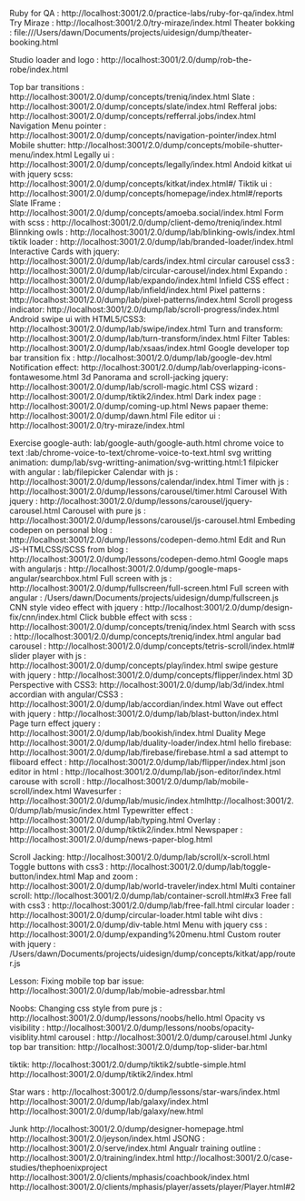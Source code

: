 Ruby for QA : http://localhost:3001/2.0/practice-labs/ruby-for-qa/index.html
Try Miraze  : http://localhost:3001/2.0/try-miraze/index.html
Theater bokking : file:///Users/dawn/Documents/projects/uidesign/dump/theater-booking.html

Studio
loader and logo : http://localhost:3001/2.0/dump/rob-the-robe/index.html

Top bar transitions : http://localhost:3001/2.0/dump/concepts/treniq/index.html
Slate : http://localhost:3001/2.0/dump/concepts/slate/index.html
Refferal jobs: http://localhost:3001/2.0/dump/concepts/refferral.jobs/index.html
Navigation Menu pointer : http://localhost:3001/2.0/dump/concepts/navigation-pointer/index.html
Mobile shutter: http://localhost:3001/2.0/dump/concepts/mobile-shutter-menu/index.html
Legally ui : http://localhost:3001/2.0/dump/concepts/legally/index.html
Andoid kitkat ui with jquery scss: http://localhost:3001/2.0/dump/concepts/kitkat/index.html#/
Tiktik ui : http://localhost:3001/2.0/dump/concepts/homepage/index.html#/reports
Slate IFrame : http://localhost:3001/2.0/dump/concepts/amoeba.social/index.html
Form with scss : http://localhost:3001/2.0/dump/client-demo/treniq/index.html
Blinnking owls : http://localhost:3001/2.0/dump/lab/blinking-owls/index.html
tiktik loader : http://localhost:3001/2.0/dump/lab/branded-loader/index.html
Interactive Cards with jquery: http://localhost:3001/2.0/dump/lab/cards/index.html
circular carousel css3 : http://localhost:3001/2.0/dump/lab/circular-carousel/index.html
Expando : http://localhost:3001/2.0/dump/lab/expando/index.html
Infield CSS effect : http://localhost:3001/2.0/dump/lab/infield/index.html
Pixel patterns : http://localhost:3001/2.0/dump/lab/pixel-patterns/index.html
Scroll progess indicator: http://localhost:3001/2.0/dump/lab/scroll-progress/index.html
Android swipe ui with HTML5/CSS3: http://localhost:3001/2.0/dump/lab/swipe/index.html
Turn and transform: http://localhost:3001/2.0/dump/lab/turn-transform/index.html
Filter Tables: http://localhost:3001/2.0/dump/lab/xsaas/index.html
Google developer top bar transition fix : http://localhost:3001/2.0/dump/lab/google-dev.html
Notification effect: http://localhost:3001/2.0/dump/lab/overlapping-icons-fontawesome.html
3d Panorama and scroll-jacking jquery: http://localhost:3001/2.0/dump/lab/scroll-magic.html
CSS wizard : http://localhost:3001/2.0/dump/tiktik2/index.html
Dark index page : http://localhost:3001/2.0/dump/coming-up.html
News papaer theme: http://localhost:3001/2.0/dump/dawn.html
File editor ui : http://localhost:3001/2.0/try-miraze/index.html

Exercise
google-auth: lab/google-auth/google-auth.html
chrome voice to text :lab/chrome-voice-to-text/chrome-voice-to-text.html
svg writting animation: dump/lab/svg-writting-animation/svg-writting.html:1
filpicker with angular : lab/filepicker
Calendar with js : http://localhost:3001/2.0/dump/lessons/calendar/index.html
Timer with js : http://localhost:3001/2.0/dump/lessons/carousel/timer.html
Carousel With jquery : http://localhost:3001/2.0/dump/lessons/carousel/jquery-carousel.html
Carousel with pure js : http://localhost:3001/2.0/dump/lessons/carousel/js-carousel.html
Embeding codepen on personal blog : http://localhost:3001/2.0/dump/lessons/codepen-demo.html
Edit and Run JS-HTMLCSS/SCSS from blog : http://localhost:3001/2.0/dump/lessons/codepen-demo.html
Google maps with angularjs : http://localhost:3001/2.0/dump/google-maps-angular/searchbox.html
Full screen with js : http://localhost:3001/2.0/dump/fullscreen/full-screen.html
Full screen with angular : /Users/dawn/Documents/projects/uidesign/dump/fullscreen.js
CNN style video effect with jquery : http://localhost:3001/2.0/dump/design-fix/cnn/index.html
Click bubble effect with scss : http://localhost:3001/2.0/dump/concepts/treniq/index.html
Search with scss : http://localhost:3001/2.0/dump/concepts/treniq/index.html
angular bad carousel : http://localhost:3001/2.0/dump/concepts/tetris-scroll/index.html#
slider player with js : http://localhost:3001/2.0/dump/concepts/play/index.html
swipe gesture with jquery : http://localhost:3001/2.0/dump/concepts/flipper/index.html
3D Perspective with CSS3: http://localhost:3001/2.0/dump/lab/3d/index.html
accordian with angular/CSS3 : http://localhost:3001/2.0/dump/lab/accordian/index.html
Wave out effect with jquery : http://localhost:3001/2.0/dump/lab/blast-button/index.html
Page turn effect jquery : http://localhost:3001/2.0/dump/lab/bookish/index.html
Duality Mege   http://localhost:3001/2.0/dump/lab/duality-loader/index.html
hello firebase: http://localhost:3001/2.0/dump/lab/firebase/firebase.html
a sad attempt to fliboard effect : http://localhost:3001/2.0/dump/lab/flipper/index.html
json editor in html : http://localhost:3001/2.0/dump/lab/json-editor/index.html
carouse with scroll : http://localhost:3001/2.0/dump/lab/mobile-scroll/index.html
Wavesurfer : http://localhost:3001/2.0/dump/lab/music/index.htmlhttp://localhost:3001/2.0/dump/lab/music/index.html
Typewritter effect : http://localhost:3001/2.0/dump/lab/typing.html
Overlay : http://localhost:3001/2.0/dump/tiktik2/index.html
Newspaper : http://localhost:3001/2.0/dump/news-paper-blog.html

Scroll Jacking: http://localhost:3001/2.0/dump/lab/scroll/x-scroll.html
Toggle buttons with css3 : http://localhost:3001/2.0/dump/lab/toggle-button/index.html
Map and zoom : http://localhost:3001/2.0/dump/lab/world-traveler/index.html
Multi container scroll: http://localhost:3001/2.0/dump/lab/container-scroll.html#x3
Free fall with css3 : http://localhost:3001/2.0/dump/lab/free-fall.html
circular loader : http://localhost:3001/2.0/dump/circular-loader.html
table wiht divs : http://localhost:3001/2.0/dump/div-table.html
Menu with jquery css : http://localhost:3001/2.0/dump/expanding%20menu.html
Custom router with jquery : /Users/dawn/Documents/projects/uidesign/dump/concepts/kitkat/app/router.js


Lesson:
Fixing mobile top bar issue: http://localhost:3001/2.0/dump/lab/mobie-adressbar.html

Noobs:
Changing css style from pure js : http://localhost:3001/2.0/dump/lessons/noobs/hello.html
Opacity vs visibility : http://localhost:3001/2.0/dump/lessons/noobs/opacity-visiblity.html
carousel : http://localhost:3001/2.0/dump/carousel.html
Junky top bar transition: http://localhost:3001/2.0/dump/top-slider-bar.html

tiktik:
http://localhost:3001/2.0/dump/tiktik2/subtle-simple.html
http://localhost:3001/2.0/dump/tiktik2/index.html

Star wars :
http://localhost:3001/2.0/dump/lessons/star-wars/index.html
http://localhost:3001/2.0/dump/lab/galaxy/index.html
http://localhost:3001/2.0/dump/lab/galaxy/new.html

Junk
http://localhost:3001/2.0/dump/designer-homepage.html
http://localhost:3001/2.0/jeyson/index.html
JSONG : http://localhost:3001/2.0/serve/index.html
Angualr training outline : http://localhost:3001/2.0/training/index.html
http://localhost:3001/2.0/case-studies/thephoenixproject
http://localhost:3001/2.0/clients/mphasis/coachbook/index.html
http://localhost:3001/2.0/clients/mphasis/player/assets/player/Player.html#2